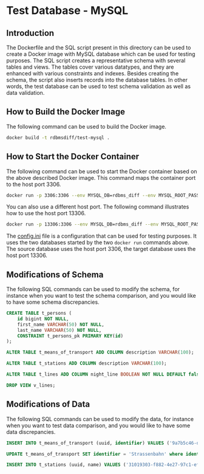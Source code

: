 # Test Database - MySQL

## Introduction
The Dockerfile and the SQL script present in this directory can be used to create a Docker image with MySQL database which can be used for testing purposes. The SQL script creates a representative schema with several tables and views. The tables cover various datatypes, and they are enhanced with various constraints and indexes. Besides creating the schema, the script also inserts records into the database tables. In other words, the test database can be used to test schema validation as well as data validation.

## How to Build the Docker Image
The following command can be used to build the Docker image.
```bash
docker build -t rdbmsdiff/test-mysql .
```

## How to Start the Docker Container
The following command can be used to start the Docker container based on the above described Docker image. This command maps the container port to the host port 3306. 
```bash
docker run -p 3306:3306 --env MYSQL_DB=rdbms_diff --env MYSQL_ROOT_PASSWORD=test-pwd  rdbmsdiff/test-mysql:latest
```

You can also use a different host port. The following command illustrates how to use the host port 13306.
```bash
docker run -p 13306:3306 --env MYSQL_DB=rdbms_diff --env MYSQL_ROOT_PASSWORD=test-pwd  rdbmsdiff/test-mysql:latest
```

The [config.ini](./config.ini) file is a configuration that can be used for testing purposes. It uses the two databases started by the two `docker run` commands above. The source database uses the host port 3306, the target database uses the host port 13306.

## Modifications of Schema
The following SQL commands can be used to modify the schema, for instance when you want to test the schema comparison, and you would like to have some schema discrepancies.
```sql
CREATE TABLE t_persons (
    id bigint NOT NULL,
    first_name VARCHAR(50) NOT NULL,
    last_name VARCHAR(50) NOT NULL,
    CONSTRAINT t_persons_pk PRIMARY KEY(id)
);

ALTER TABLE t_means_of_transport ADD COLUMN description VARCHAR(100);

ALTER TABLE t_stations ADD COLUMN description VARCHAR(100);

ALTER TABLE t_lines ADD COLUMN night_line BOOLEAN NOT NULL DEFAULT false;

DROP VIEW v_lines;
```

## Modifications of Data
The following SQL commands can be used to modify the data, for instance when you want to test data comparison, and you would like to have some data discrepancies.
```sql
INSERT INTO t_means_of_transport (uuid, identifier) VALUES ('9a7b5c46-d42e-4441-8950-bf24f846ef17', 'Trolleybus');

UPDATE t_means_of_transport SET identifier = 'Strassenbahn' where identifier = 'Tram';

INSERT INTO t_stations (uuid, name) VALUES ('31019303-f882-4e27-97c1-efcab885cb29', 'Dummy');
```
